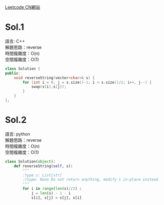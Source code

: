 [Leetcode CN網站](https://leetcode.cn/problems/reverse-string/description/)

# Sol.1   

語言: C++    
解題思路：reverse  
時間複雜度：O(n)         
空間複雜度：O(1)    
```cpp
class Solution {
public:
    void reverseString(vector<char>& s) {
        for (int i = 0, j = s.size()-1; i < s.size()/2; i++, j--) {
            swap(s[i],s[j]);
        }
    }
};
```

# Sol.2   

語言: python    
解題思路：reverse  
時間複雜度：O(n)       
空間複雜度：O(1)    
```python
class Solution(object):
    def reverseString(self, s):
        """
        :type s: List[str]
        :rtype: None Do not return anything, modify s in-place instead.
        """
        for i in range(len(s)//2) :
            j = len(s) - 1 - i
            s[i], s[j] = s[j], s[i]

        
```

